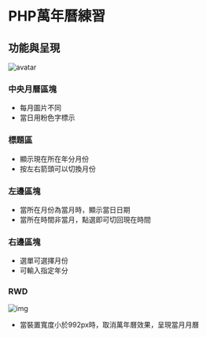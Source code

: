 # PHP萬年曆練習
## 功能與呈現
![avatar](https://i.imgur.com/bFju1Xa.png)
### 中央月曆區塊
* 每月圖片不同
* 當日用粉色字標示
### 標題區
* 顯示現在所在年分月份
* 按左右箭頭可以切換月份
### 左邊區塊
* 當所在月份為當月時，顯示當日日期
* 當所在時間非當月，點選即可切回現在時間
### 右邊區塊
* 選單可選擇月份
* 可輸入指定年分
### RWD
![img](https://i.imgur.com/4xUxKnh.png)
* 當裝置寬度小於992px時，取消萬年曆效果，呈現當月月曆
